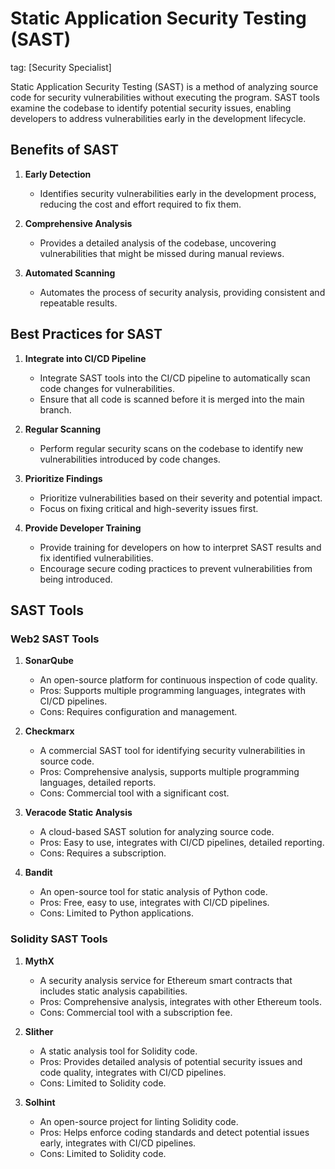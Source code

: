 # Static Application Security Testing (SAST)
tag: [Security Specialist]

Static Application Security Testing (SAST) is a method of analyzing source code for security vulnerabilities without executing the program. SAST tools examine the codebase to identify potential security issues, enabling developers to address vulnerabilities early in the development lifecycle.

## Benefits of SAST

1. **Early Detection**
   - Identifies security vulnerabilities early in the development process, reducing the cost and effort required to fix them.

2. **Comprehensive Analysis**
   - Provides a detailed analysis of the codebase, uncovering vulnerabilities that might be missed during manual reviews.

3. **Automated Scanning**
   - Automates the process of security analysis, providing consistent and repeatable results.

## Best Practices for SAST

1. **Integrate into CI/CD Pipeline**
   - Integrate SAST tools into the CI/CD pipeline to automatically scan code changes for vulnerabilities.
   - Ensure that all code is scanned before it is merged into the main branch.

2. **Regular Scanning**
   - Perform regular security scans on the codebase to identify new vulnerabilities introduced by code changes.

3. **Prioritize Findings**
   - Prioritize vulnerabilities based on their severity and potential impact.
   - Focus on fixing critical and high-severity issues first.

4. **Provide Developer Training**
   - Provide training for developers on how to interpret SAST results and fix identified vulnerabilities.
   - Encourage secure coding practices to prevent vulnerabilities from being introduced.

## SAST Tools

### Web2 SAST Tools

1. **SonarQube**
   - An open-source platform for continuous inspection of code quality.
   - Pros: Supports multiple programming languages, integrates with CI/CD pipelines.
   - Cons: Requires configuration and management.

2. **Checkmarx**
   - A commercial SAST tool for identifying security vulnerabilities in source code.
   - Pros: Comprehensive analysis, supports multiple programming languages, detailed reports.
   - Cons: Commercial tool with a significant cost.

3. **Veracode Static Analysis**
   - A cloud-based SAST solution for analyzing source code.
   - Pros: Easy to use, integrates with CI/CD pipelines, detailed reporting.
   - Cons: Requires a subscription.

4. **Bandit**
   - An open-source tool for static analysis of Python code.
   - Pros: Free, easy to use, integrates with CI/CD pipelines.
   - Cons: Limited to Python applications.

### Solidity SAST Tools

1. **MythX**
   - A security analysis service for Ethereum smart contracts that includes static analysis capabilities.
   - Pros: Comprehensive analysis, integrates with other Ethereum tools.
   - Cons: Commercial tool with a subscription fee.

2. **Slither**
   - A static analysis tool for Solidity code.
   - Pros: Provides detailed analysis of potential security issues and code quality, integrates with CI/CD pipelines.
   - Cons: Limited to Solidity code.

3. **Solhint**
   - An open-source project for linting Solidity code.
   - Pros: Helps enforce coding standards and detect potential issues early, integrates with CI/CD pipelines.
   - Cons: Limited to Solidity code.
